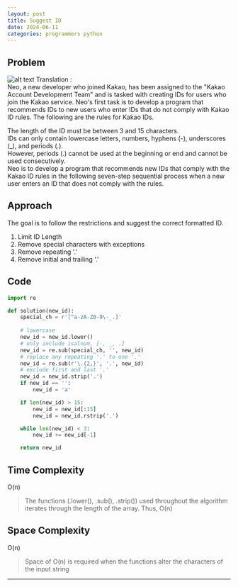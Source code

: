 ```yaml
---
layout: post
title: Suggest ID
date: 2024-06-11
categories: programmers python
---
```


## Problem
![alt text](/blog/public/img/SuggestID.png)
Translation :  
Neo, a new developer who joined Kakao, has been assigned to the "Kakao Account Development Team" and is tasked with creating IDs for users who join the Kakao service. Neo's first task is to develop a program that recommends IDs to new users who enter IDs that do not comply with Kakao ID rules. The following are the rules for Kakao IDs.  
  
The length of the ID must be between 3 and 15 characters.  
IDs can only contain lowercase letters, numbers, hyphens (-), underscores (_), and periods (.).  
However, periods (.) cannot be used at the beginning or end and cannot be used consecutively.  
Neo is to develop a program that recommends new IDs that comply with the Kakao ID rules in the following seven-step sequential process when a new user enters an ID that does not comply with the rules.

## Approach
The goal is to follow the restrictions and suggest the correct formatted ID.  
1. Limit ID Length
2. Remove special characters with exceptions
3. Remove repeating '.'
4. Remove initial and trailing '.'

## Code
```python
import re

def solution(new_id):
    special_ch = r'[^a-zA-Z0-9\-_.]'
    
    # lowercase
    new_id = new_id.lower()
    # only include isalnum, [-, _, .]
    new_id = re.sub(special_ch, '', new_id)
    # replace any repeating '.' to one '.'
    new_id = re.sub(r'\.{2,}', '.', new_id)
    # exclude first and last '.'
    new_id = new_id.strip('.')
    if new_id == '':
        new_id = 'a'

    if len(new_id) > 15:
        new_id = new_id[:15]
        new_id = new_id.rstrip('.')

    while len(new_id) < 3:
        new_id += new_id[-1]

    return new_id
```

## Time Complexity
O(n)
> The functions (.lower(), .sub(), .strip()) used throughout the algorithm iterates through the length of the array. Thus, O(n)

## Space Complexity
O(n)
> Space of O(n) is required when the functions alter the characters of the input string

---